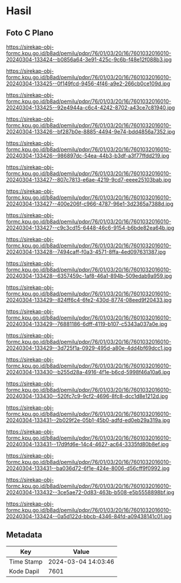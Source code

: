 # Hasil

## Foto C Plano

https://sirekap-obj-formc.kpu.go.id/b8ad/pemilu/pdpr/76/01/03/20/16/7601032016010-20240304-133424--b0856a64-3e91-425c-9c6b-f48e12f088b3.jpg

https://sirekap-obj-formc.kpu.go.id/b8ad/pemilu/pdpr/76/01/03/20/16/7601032016010-20240304-133425--0f149fcd-9456-4f46-a9e2-266cb0ce109d.jpg

https://sirekap-obj-formc.kpu.go.id/b8ad/pemilu/pdpr/76/01/03/20/16/7601032016010-20240304-133425--92e4944a-c6c4-4242-8702-a43ce7c81940.jpg

https://sirekap-obj-formc.kpu.go.id/b8ad/pemilu/pdpr/76/01/03/20/16/7601032016010-20240304-133426--bf287b0e-8885-4494-9e74-bdd4856a7352.jpg

https://sirekap-obj-formc.kpu.go.id/b8ad/pemilu/pdpr/76/01/03/20/16/7601032016010-20240304-133426--986897dc-54ea-44b3-b3df-a3f77ffdd219.jpg

https://sirekap-obj-formc.kpu.go.id/b8ad/pemilu/pdpr/76/01/03/20/16/7601032016010-20240304-133427--807c7813-e6ae-4219-9cd7-eeee25103bab.jpg

https://sirekap-obj-formc.kpu.go.id/b8ad/pemilu/pdpr/76/01/03/20/16/7601032016010-20240304-133427--400e206f-c966-4787-96e1-3d2365a7388d.jpg

https://sirekap-obj-formc.kpu.go.id/b8ad/pemilu/pdpr/76/01/03/20/16/7601032016010-20240304-133427--c9c3cd15-6448-46c6-9154-b6bde82ea64b.jpg

https://sirekap-obj-formc.kpu.go.id/b8ad/pemilu/pdpr/76/01/03/20/16/7601032016010-20240304-133428--7494caff-f0a3-4571-8ffa-4ed097631387.jpg

https://sirekap-obj-formc.kpu.go.id/b8ad/pemilu/pdpr/76/01/03/20/16/7601032016010-20240304-133428--6357459c-1af8-46a1-894b-509edab9a959.jpg

https://sirekap-obj-formc.kpu.go.id/b8ad/pemilu/pdpr/76/01/03/20/16/7601032016010-20240304-133429--824ff6c4-6fe2-430d-8774-08eed9f20433.jpg

https://sirekap-obj-formc.kpu.go.id/b8ad/pemilu/pdpr/76/01/03/20/16/7601032016010-20240304-133429--76881186-6dff-4119-b107-c5343a037a0e.jpg

https://sirekap-obj-formc.kpu.go.id/b8ad/pemilu/pdpr/76/01/03/20/16/7601032016010-20240304-133429--3d725f1a-0929-495d-a80e-4dd4bf69dcc1.jpg

https://sirekap-obj-formc.kpu.go.id/b8ad/pemilu/pdpr/76/01/03/20/16/7601032016010-20240304-133430--b255d28a-4916-4f1e-b6cd-5998f46a10a6.jpg

https://sirekap-obj-formc.kpu.go.id/b8ad/pemilu/pdpr/76/01/03/20/16/7601032016010-20240304-133430--520fc7c9-9cf2-4696-8fc8-dcc1d8e1212d.jpg

https://sirekap-obj-formc.kpu.go.id/b8ad/pemilu/pdpr/76/01/03/20/16/7601032016010-20240304-133431--2b029f2e-05b1-45b0-adfd-ed0eb29a319a.jpg

https://sirekap-obj-formc.kpu.go.id/b8ad/pemilu/pdpr/76/01/03/20/16/7601032016010-20240304-133431--17d9fd6e-14c4-4627-ac64-3335fd80b8ef.jpg

https://sirekap-obj-formc.kpu.go.id/b8ad/pemilu/pdpr/76/01/03/20/16/7601032016010-20240304-133431--ba036d72-6f1e-424e-8006-d56cff9f0992.jpg

https://sirekap-obj-formc.kpu.go.id/b8ad/pemilu/pdpr/76/01/03/20/16/7601032016010-20240304-133432--3ce5ae72-0d83-463b-b508-e5b5558898bf.jpg

https://sirekap-obj-formc.kpu.go.id/b8ad/pemilu/pdpr/76/01/03/20/16/7601032016010-20240304-133424--0a5d122d-bbcb-4346-84fd-a09438141c01.jpg


## Metadata

| Key        | Value               |
| ---------- | ------------------- |
| Time Stamp | 2024-03-04 14:03:46 |
| Kode Dapil | 7601                |



